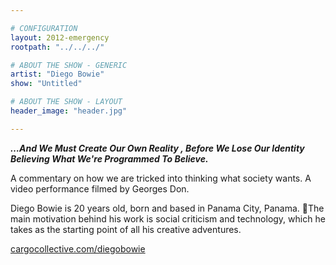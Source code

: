 ```yaml
---

# CONFIGURATION
layout: 2012-emergency
rootpath: "../../../"

# ABOUT THE SHOW - GENERIC
artist: "Diego Bowie"
show: "Untitled"

# ABOUT THE SHOW - LAYOUT
header_image: "header.jpg"

---
```


***…And We Must Create Our Own Reality , Before We Lose Our Identity Believing What We're Programmed To Believe.***    

A commentary on how we are tricked into thinking what society wants. A video performance filmed by Georges Don.    

Diego Bowie is 20 years old, born and based in Panama City, Panama. The main motivation behind his work is social criticism and technology, which he takes as the starting point of all his creative adventures.
  
[cargocollective.com/diegobowie](http://cargocollective.com/diegobowie)    